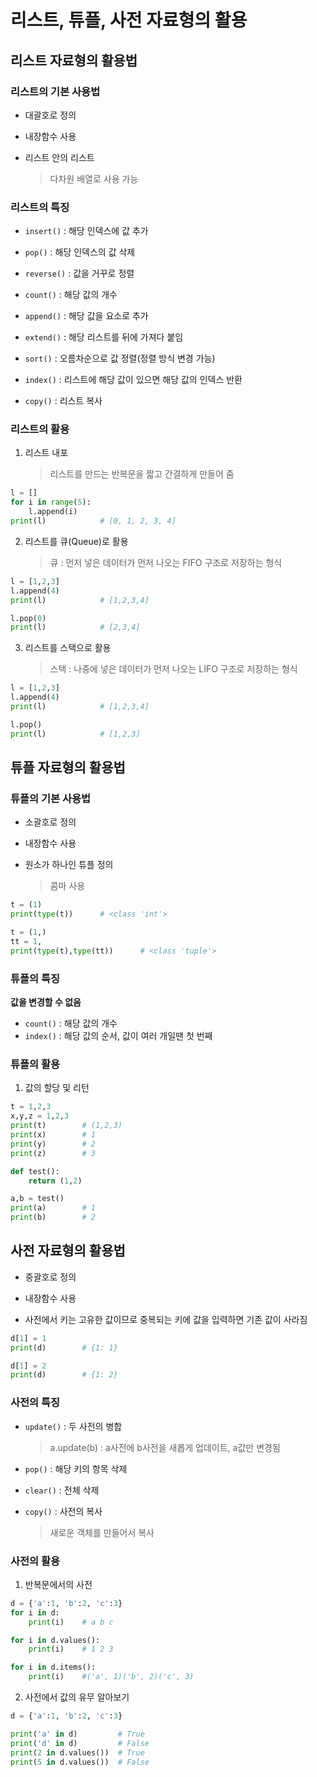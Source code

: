 # 리스트, 튜플, 사전 자료형의 활용

## 리스트 자료형의 활용법

### 리스트의 기본 사용법

- 대괄호로 정의

- 내장함수 사용
- 리스트 안의 리스트
    > 다차원 배열로 사용 가능

### 리스트의 특징

- `insert()` : 해당 인덱스에 값 추가

- `pop()` : 해당 인덱스의 값 삭제
- `reverse()` : 값을 거꾸로 정렬
- `count()` : 해당 값의 개수
- `append()` : 해당 값을 요소로 추가
- `extend()` : 해당 리스트를 뒤에 가져다 붙임
- `sort()` : 오름차순으로 값 정렬(정렬 방식 변경 가능)
- `index()` : 리스트에 해당 값이 있으면 해당 값의 인덱스 반환
- `copy()` : 리스트 복사

### 리스트의 활용

1. 리스트 내포
    > 리스트를 만드는 반복문을 짧고 간결하게 만들어 줌

```py
l = []
for i in range(5):
    l.append(i)
print(l)            # [0, 1, 2, 3, 4]
```

2. 리스트를 큐(Queue)로 활용
    > 큐 : 먼저 넣은 데이터가 먼저 나오는 FIFO 구조로 저장하는 형식

```py
l = [1,2,3]
l.append(4)
print(l)            # [1,2,3,4]

l.pop(0)
print(l)            # [2,3,4]
```

3. 리스트를 스택으로 활용
    > 스택 : 나중에 넣은 데이터가 먼저 나오는 LIFO 구조로 저장하는 형식

```py
l = [1,2,3]
l.append(4)
print(l)            # [1,2,3,4]

l.pop()
print(l)            # [1,2,3]
```

## 튜플 자료형의 활용법

### 튜플의 기본 사용법

- 소괄호로 정의

- 내장함수 사용
- 원소가 하나인 튜플 정의
    > 콤마 사용

```py
t = (1)
print(type(t))      # <class 'int'>

t = (1,)
tt = 1,
print(type(t),type(tt))      # <class 'tuple'>
```

### 튜플의 특징

**값을 변경할 수 없음**

- `count()` : 해당 값의 개수
- `index()` : 해당 값의 순서, 값이 여러 개일땐 첫 번째

### 튜플의 활용

1. 값의 할당 및 리턴

```py
t = 1,2,3
x,y,z = 1,2,3
print(t)        # (1,2,3)
print(x)        # 1
print(y)        # 2
print(z)        # 3

def test():
    return (1,2)

a,b = test()
print(a)        # 1
print(b)        # 2
```

## 사전 자료형의 활용법

- 중괄호로 정의

- 내장함수 사용
- 사전에서 키는 고유한 값이므로 중복되는 키에 값을 입력하면 기존 값이 사라짐

```py
d[1] = 1
print(d)        # {1: 1}

d[1] = 2
print(d)        # {1: 2}
```

### 사전의 특징

- `update()` : 두 사전의 병합
    > a.update(b) : a사전에 b사전을 새롭게 업데이트, a값만 변경됨

- `pop()` : 해당 키의 항목 삭제
- `clear()` : 전체 삭제
- `copy()` : 사전의 복사
    > 새로운 객체를 만들어서 복사

### 사전의 활용

1. 반복문에서의 사전

```py
d = {'a':1, 'b':2, 'c':3}
for i in d:
    print(i)    # a b c

for i in d.values():
    print(i)    # 1 2 3

for i in d.items():
    print(i)    #('a', 1)('b', 2)('c', 3)
```

2. 사전에서 값의 유무 알아보기

```py
d = {'a':1, 'b':2, 'c':3}

print('a' in d)         # True
print('d' in d)         # False
print(2 in d.values())  # True
print(5 in d.values())  # False
```